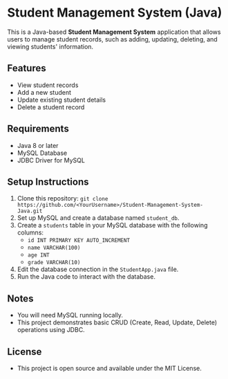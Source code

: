 # Student Management System (Java)

This is a Java-based **Student Management System** application that allows users to manage student records, such as adding, updating, deleting, and viewing students' information.

## Features
- View student records
- Add a new student
- Update existing student details
- Delete a student record

## Requirements
- Java 8 or later
- MySQL Database
- JDBC Driver for MySQL

## Setup Instructions
1. Clone this repository: `git clone https://github.com/<YourUsername>/Student-Management-System-Java.git`
2. Set up MySQL and create a database named `student_db`.
3. Create a `students` table in your MySQL database with the following columns:
   - `id INT PRIMARY KEY AUTO_INCREMENT`
   - `name VARCHAR(100)`
   - `age INT`
   - `grade VARCHAR(10)`
4. Edit the database connection in the `StudentApp.java` file.
5. Run the Java code to interact with the database.

## Notes
- You will need MySQL running locally.
- This project demonstrates basic CRUD (Create, Read, Update, Delete) operations using JDBC.

## License
- This project is open source and available under the MIT License.
